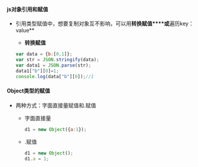 #### js对象引用和赋值

- 引用类型赋值中，想要复制对象互不影响，可以用**转换赋值****或**遍历key：value**

  - **转换赋值**

  ```javascript
  var data = {b:[0,1]};
  var str = JSON.stringify(data);
  var data1 = JSON.parse(str);
  data1["b"][0]=1;
  console.log(data["b"][0]);//1
  ```

#### Object类型的赋值

- 两种方式：字面直接量赋值和.赋值

  - 字面直接量

    ```javascript
    d1 = new Object({a:1});
    ```

  - .赋值

    ```javascript
    d1 = new Object();
    d1.a = 1;
    ```

 